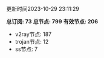 更新时间2023-10-29 23:11:29

**总订阅: 73**
**总节点: 799**
**有效节点: 206**
- v2ray节点: 187
- trojan节点: 12
- ss节点: 7

